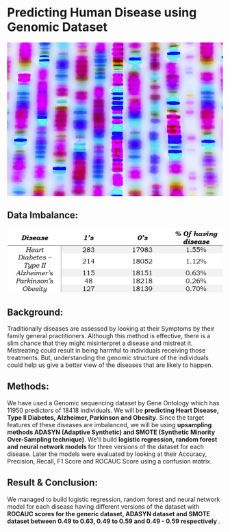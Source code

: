 # Predicting Human Disease using Genomic Dataset

![DNA Sequence](dna-sequence-730x520.jpg)

## Data Imbalance:
![Imbalanced Data](data.png)
## Background:  
Traditionally diseases are assessed by looking at their Symptoms by their family general practitioners. Although this method is effective, there is a slim chance that they might misinterpret a disease and mistreat it. Mistreating could result in being harmful to individuals receiving those treatments. But, understanding the genomic structure of the individuals could help us give a better view of the diseases that are likely to happen.   
## Methods: 
We have used a Genomic sequencing dataset by Gene Ontology which has 11950 predictors of 18418 individuals. We will be <b>predicting Heart Disease, Type II Diabetes, Alzheimer, Parkinson and Obesity</b>. Since the target features of these diseases are imbalanced, we will be using <b>upsampling methods ADASYN (Adaptive Synthetic) and SMOTE (Synthetic Minority Over-Sampling technique)</b>. We'll build <b>logistic regression, random forest and neural network models </b> for three versions of the dataset for each disease. Later the models were evaluated by looking at their Accuracy, Precision, Recall, F1 Score and ROCAUC Score using a confusion matrix.   
## Result & Conclusion: 
We managed to build logistic regression, random forest and neural network model for each disease having different versions of the dataset with <b> ROCAUC scores for the generic dataset, ADASYN dataset and SMOTE dataset between 0.49 to 0.63, 0.49 to 0.59 and 0.49 - 0.59 respectively </b>.
